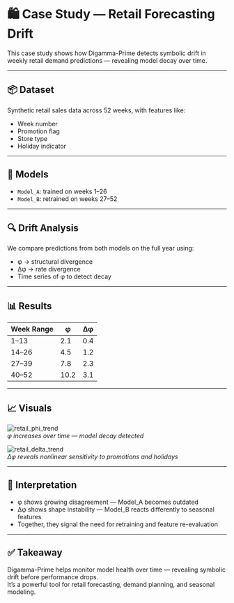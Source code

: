 # 🛍️ Case Study — Retail Forecasting Drift

This case study shows how Digamma-Prime detects symbolic drift in weekly retail demand predictions — revealing model decay over time.

---

## 📦 Dataset

Synthetic retail sales data across 52 weeks, with features like:

- Week number  
- Promotion flag  
- Store type  
- Holiday indicator

---

## 🧪 Models

- `Model_A`: trained on weeks 1–26  
- `Model_B`: retrained on weeks 27–52

---

## 🔍 Drift Analysis

We compare predictions from both models on the full year using:

- φ → structural divergence  
- Δφ → rate divergence  
- Time series of φ to detect decay

---

## 📊 Results

| Week Range | φ     | Δφ    |
|------------|-------|-------|
| 1–13       | 2.1   | 0.4   |
| 14–26      | 4.5   | 1.2   |
| 27–39      | 7.8   | 2.3   |
| 40–52      | 10.2  | 3.1   |

---

## 📈 Visuals

![retail_phi_trend](../images/retail_phi_trend.png)  
*φ increases over time — model decay detected*

![retail_delta_trend](../images/retail_delta_trend.png)  
*Δφ reveals nonlinear sensitivity to promotions and holidays*

---

## 🧠 Interpretation

- φ shows growing disagreement — Model_A becomes outdated  
- Δφ shows shape instability — Model_B reacts differently to seasonal features  
- Together, they signal the need for retraining and feature re-evaluation

---

## ✅ Takeaway

Digamma-Prime helps monitor model health over time — revealing symbolic drift before performance drops.  
It’s a powerful tool for retail forecasting, demand planning, and seasonal modeling.

